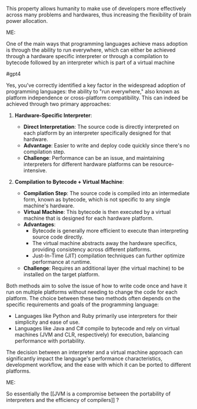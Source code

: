 
This property allows humanity to make use of developers more effectively across many problems and hardwares, thus increasing the flexibility of brain power allocation.

ME: 

One of the main ways that programming languages achieve mass adoption is through the ability to run everywhere, which can either be achieved through a hardware specific interpreter or through a compilation to bytecode followed by an interpreter which is part of a virtual machine


#gpt4 

Yes, you've correctly identified a key factor in the widespread adoption of programming languages: the ability to "run everywhere," also known as platform independence or cross-platform compatibility. This can indeed be achieved through two primary approaches:

1. **Hardware-Specific Interpreter**:
   - **Direct Interpretation**: The source code is directly interpreted on each platform by an interpreter specifically designed for that hardware.
   - **Advantage**: Easier to write and deploy code quickly since there's no compilation step.
   - **Challenge**: Performance can be an issue, and maintaining interpreters for different hardware platforms can be resource-intensive.

2. **Compilation to Bytecode + Virtual Machine**:
   - **Compilation Step**: The source code is compiled into an intermediate form, known as bytecode, which is not specific to any single machine's hardware.
   - **Virtual Machine**: This bytecode is then executed by a virtual machine that is designed for each hardware platform.
   - **Advantages**: 
     - Bytecode is generally more efficient to execute than interpreting source code directly.
     - The virtual machine abstracts away the hardware specifics, providing consistency across different platforms.
     - Just-In-Time (JIT) compilation techniques can further optimize performance at runtime.
   - **Challenge**: Requires an additional layer (the virtual machine) to be installed on the target platform.

Both methods aim to solve the issue of how to write code once and have it run on multiple platforms without needing to change the code for each platform. The choice between these two methods often depends on the specific requirements and goals of the programming language:

- Languages like Python and Ruby primarily use interpreters for their simplicity and ease of use.
- Languages like Java and C# compile to bytecode and rely on virtual machines (JVM and CLR, respectively) for execution, balancing performance with portability.

The decision between an interpreter and a virtual machine approach can significantly impact the language's performance characteristics, development workflow, and the ease with which it can be ported to different platforms.



ME:

So essentially the [[JVM is a compromise between the portability of interpreters and the efficiency of compilers]] ?

